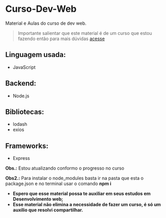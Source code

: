 # Curso-Dev-Web
Material e Aulas do curso de dev web.
> Importante salientar que este material é de um curso que estou fazendo então para mais dúvidas [acesse](http://www.cod3r.com.br)

## Linguagem usada: 
* JavaScript

## Backend:

* Node.js

## Bibliotecas:

* lodash
* exios

## Frameworks:

* Express

**Obs.:** Estou atualizando conformo o progresso no curso

**Obs2.:** Para instalar o node_modules basta ir na pasta que esta o package.json e no terminal usar o comando **npm i**

* **Espero que esse material possa te auxiliar em seus estudos em Desenvolvimento web;**
* **Esse material não elimina a necessidade de fazer um curso, é só um auxilio que resolvi compartilhar.**
